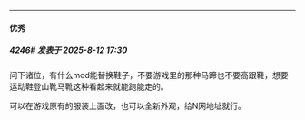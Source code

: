 ﻿
*****

####  优秀  
##### 4246#       发表于 2025-8-12 17:30

问下诸位，有什么mod能替换鞋子，不要游戏里的那种马蹄也不要高跟鞋，想要运动鞋登山靴马靴这种看起来就能跑能走的。

可以在游戏原有的服装上面改，也可以全新外观，给N网地址就行。

